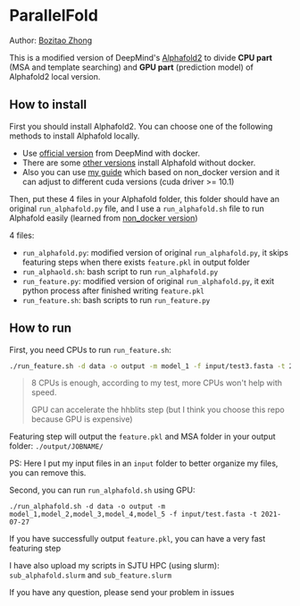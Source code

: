 # ParallelFold

Author: [Bozitao Zhong](zbztzhz@sjtu.edu.cn)

This is a modified version of DeepMind's [Alphafold2](https://github.com/deepmind/alphafold) to divide **CPU part** (MSA and template searching) and **GPU part** (prediction model) of Alphafold2 local version.



## How to install 

First you should install Alphafold2. You can choose one of the following methods to install Alphafold locally.

- Use [official version](https://github.com/deepmind/alphafold) from DeepMind with docker. 
- There are some [other versions](https://github.com/kalininalab/alphafold_non_docker) install Alphafold without docker. 
- Also you can use [my guide](https://github.com/Zuricho/Alphafold_local) which based on non_docker version and it can adjust to different cuda versions (cuda driver >= 10.1) 



Then, put these 4 files in your Alphafold folder, this folder should have an original `run_alphafold.py` file, and I use a `run_alphafold.sh` file to run Alphafold easily (learned from [non_docker version](https://github.com/kalininalab/alphafold_non_docker))

4 files:

- `run_alphafold.py`: modified version of original `run_alphafold.py`, it skips featuring steps when there exists `feature.pkl` in output folder
- `run_alphaold.sh`: bash script to run `run_alphafold.py`
- `run_feature.py`: modified version of original `run_alphafold.py`, it exit python process after finished writing `feature.pkl`
- `run_feature.sh`: bash scripts to run `run_feature.py`



## How to run

First, you need CPUs to run `run_feature.sh`:

```bash
./run_feature.sh -d data -o output -m model_1 -f input/test3.fasta -t 2021-07-27
```

>  8 CPUs is enough, according to my test, more CPUs won't help with speed.
>
> GPU can accelerate the hhblits step (but I think you choose this repo because GPU is expensive)

Featuring step will output the `feature.pkl`  and MSA folder in your output folder: `./output/JOBNAME/`

PS: Here I put my input files in an `input` folder to better organize my files, you can remove this.



Second, you can run `run_alphafold.sh` using GPU:

```
./run_alphafold.sh -d data -o output -m model_1,model_2,model_3,model_4,model_5 -f input/test.fasta -t 2021-07-27
```

If you have successfully output `feature.pkl`, you can have a very fast featuring step



I have also upload my scripts in SJTU HPC (using slurm): `sub_alphafold.slurm` and `sub_feature.slurm`





If you have any question, please send your problem in issues
